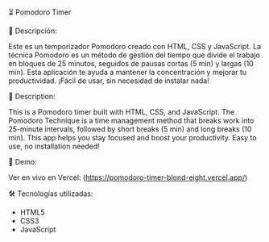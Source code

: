 ⏳ Pomodoro Timer

🧾 Descripción:

Este es un temporizador Pomodoro creado con HTML, CSS y JavaScript. La técnica Pomodoro es un método de gestión del tiempo que divide el trabajo en bloques de 25 minutos, seguidos de pausas cortas (5 min) y largas (10 min). Esta aplicación te ayuda a mantener la concentración y mejorar tu productividad. ¡Fácil de usar, sin necesidad de instalar nada!

🧾 Description:  

This is a Pomodoro timer built with HTML, CSS, and JavaScript. The Pomodoro Technique is a time management method that breaks work into 25-minute intervals, followed by short breaks (5 min) and long breaks (10 min). This app helps you stay focused and boost your productivity. Easy to use, no installation needed!

🚀 Demo:

Ver en vivo en Vercel: (https://pomodoro-timer-blond-eight.vercel.app/)  

🛠️ Tecnologías utilizadas:

- HTML5  
- CSS3  
- JavaScript


